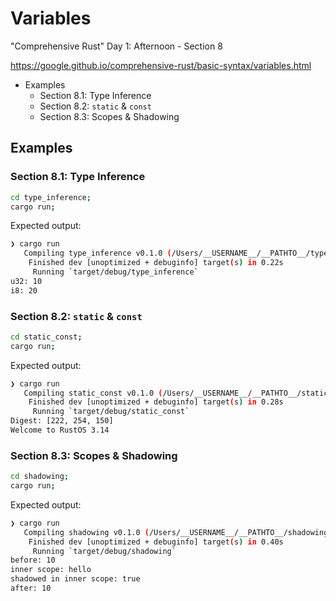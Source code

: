 # Variables

"Comprehensive Rust" Day 1: Afternoon - Section 8

https://google.github.io/comprehensive-rust/basic-syntax/variables.html

<!-- MarkdownTOC -->

- Examples
    - Section 8.1: Type Inference
    - Section 8.2: `static` & `const`
    - Section 8.3: Scopes & Shadowing

<!-- /MarkdownTOC -->

## Examples

### Section 8.1: Type Inference

```bash
cd type_inference;
cargo run;
```

Expected output:

```bash
❯ cargo run
   Compiling type_inference v0.1.0 (/Users/__USERNAME__/__PATHTO__/type_inference)
    Finished dev [unoptimized + debuginfo] target(s) in 0.22s
     Running `target/debug/type_inference`
u32: 10
i8: 20
```

### Section 8.2: `static` & `const`

```bash
cd static_const;
cargo run;
```

Expected output:

```bash
❯ cargo run
   Compiling static_const v0.1.0 (/Users/__USERNAME__/__PATHTO__/static_const)
    Finished dev [unoptimized + debuginfo] target(s) in 0.28s
     Running `target/debug/static_const`
Digest: [222, 254, 150]
Welcome to RustOS 3.14
```

### Section 8.3: Scopes & Shadowing

```bash
cd shadowing;
cargo run;
```

Expected output:

```bash
❯ cargo run
   Compiling shadowing v0.1.0 (/Users/__USERNAME__/__PATHTO__/shadowing)
    Finished dev [unoptimized + debuginfo] target(s) in 0.40s
     Running `target/debug/shadowing`
before: 10
inner scope: hello
shadowed in inner scope: true
after: 10
```
